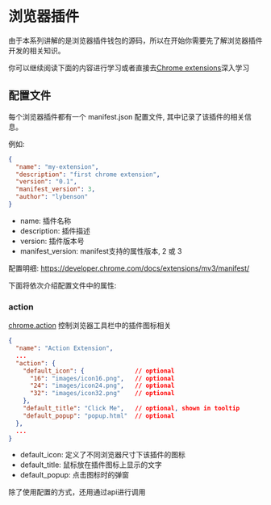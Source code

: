 # 浏览器插件

由于本系列讲解的是浏览器插件钱包的源码，所以在开始你需要先了解浏览器插件开发的相关知识。

你可以继续阅读下面的内容进行学习或者直接去[Chrome extensions](https://developer.chrome.com/docs/extensions/)深入学习


## 配置文件

每个浏览器插件都有一个 manifest.json 配置文件, 其中记录了该插件的相关信息。

例如:

```json
{
  "name": "my-extension",
  "description": "first chrome extension",
  "version": "0.1",
  "manifest_version": 3,
  "author": "lybenson"
}
```

- name: 插件名称
- description: 插件描述
- version: 插件版本号
- manifest_version: manifest支持的属性版本, 2 或 3

配置明细: https://developer.chrome.com/docs/extensions/mv3/manifest/

下面将依次介绍配置文件中的属性:

### action

[chrome.action](https://developer.chrome.com/docs/extensions/reference/action/#injecting-a-content-script-on-click) 控制浏览器工具栏中的插件图标相关


```json
{
  "name": "Action Extension",
  ...
  "action": {
    "default_icon": {              // optional
      "16": "images/icon16.png",   // optional
      "24": "images/icon24.png",   // optional
      "32": "images/icon32.png"    // optional
    },
    "default_title": "Click Me",   // optional, shown in tooltip
    "default_popup": "popup.html"  // optional
  },
  ...
}
```

- default_icon: 定义了不同浏览器尺寸下该插件的图标
- default_title: 鼠标放在插件图标上显示的文字
- default_popup: 点击图标时的弹窗


除了使用配置的方式，还用通过api进行调用

